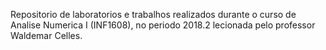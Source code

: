 Repositorio de laboratorios e trabalhos realizados durante o curso de Analise Numerica I (INF1608), no periodo 2018.2 lecionada pelo professor Waldemar Celles.
